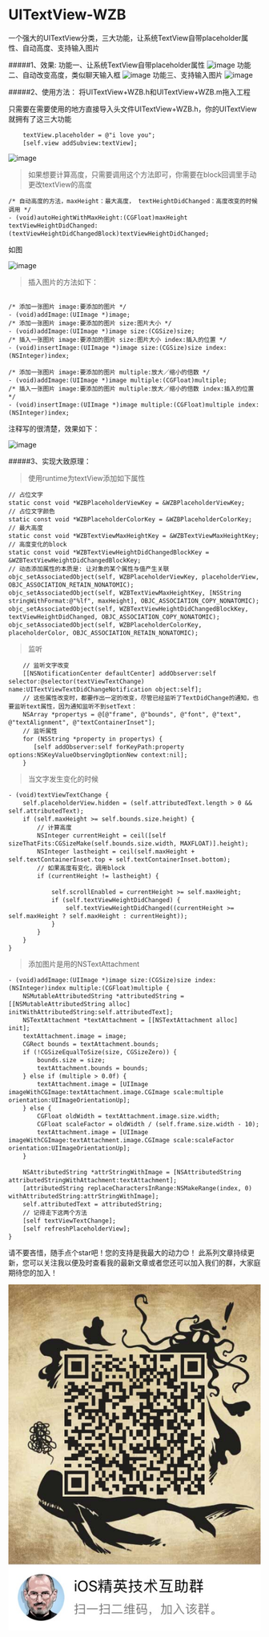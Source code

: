 # UITextView-WZB
一个强大的UITextView分类，三大功能，让系统TextView自带placeholder属性、自动高度、支持输入图片

#####1、效果:
功能一、让系统TextView自带placeholder属性
![image](https://github.com/WZBbiao/UITextView-WZB/blob/master/textView.gif?raw=true)
功能二、自动改变高度，类似聊天输入框
![image](https://github.com/WZBbiao/UITextView-WZB/blob/master/textViewHeightChange.gif?raw=true)
功能三、支持输入图片
![image](https://github.com/WZBbiao/UITextView-WZB/blob/master/textViewAddImage.gif?raw=true)

 #####2、使用方法：
将UITextView+WZB.h和UITextView+WZB.m拖入工程

只需要在需要使用的地方直接导入头文件UITextView+WZB.h，你的UITextView就拥有了这三大功能

```// 直接设置placeholder属性即可
    textView.placeholder = @"i love you";
    [self.view addSubview:textView];
```

![image](https://github.com/WZBbiao/UITextView-WZB/blob/master/textViewAddImage.gif?raw=true)

>如果想要计算高度，只需要调用这个方法即可，你需要在block回调里手动更改textView的高度
```
/* 自动高度的方法，maxHeight：最大高度， textHeightDidChanged：高度改变的时候调用 */
- (void)autoHeightWithMaxHeight:(CGFloat)maxHeight textViewHeightDidChanged:(textViewHeightDidChangedBlock)textViewHeightDidChanged;
```

如图

![image](https://github.com/WZBbiao/UITextView-WZB/blob/master/textViewHeightChange.gif?raw=true)

>插入图片的方法如下：
```

/* 添加一张图片 image:要添加的图片 */
- (void)addImage:(UIImage *)image;
/* 添加一张图片 image:要添加的图片 size:图片大小 */
- (void)addImage:(UIImage *)image size:(CGSize)size;
/* 插入一张图片 image:要添加的图片 size:图片大小 index:插入的位置 */
- (void)insertImage:(UIImage *)image size:(CGSize)size index:(NSInteger)index;

/* 添加一张图片 image:要添加的图片 multiple:放大／缩小的倍数 */
- (void)addImage:(UIImage *)image multiple:(CGFloat)multiple;
/* 插入一张图片 image:要添加的图片 multiple:放大／缩小的倍数 index:插入的位置 */
- (void)insertImage:(UIImage *)image multiple:(CGFloat)multiple index:(NSInteger)index;
```
注释写的很清楚，效果如下：

![image](https://github.com/WZBbiao/UITextView-WZB/blob/master/textViewAddImage.gif?raw=true)

 #####3、实现大致原理：

>使用runtime为textView添加如下属性
```
// 占位文字
static const void *WZBPlaceholderViewKey = &WZBPlaceholderViewKey;
// 占位文字颜色
static const void *WZBPlaceholderColorKey = &WZBPlaceholderColorKey;
// 最大高度
static const void *WZBTextViewMaxHeightKey = &WZBTextViewMaxHeightKey;
// 高度变化的block
static const void *WZBTextViewHeightDidChangedBlockKey = &WZBTextViewHeightDidChangedBlockKey;
// 动态添加属性的本质是: 让对象的某个属性与值产生关联
objc_setAssociatedObject(self, WZBPlaceholderViewKey, placeholderView, OBJC_ASSOCIATION_RETAIN_NONATOMIC);
objc_setAssociatedObject(self, WZBTextViewMaxHeightKey, [NSString stringWithFormat:@"%lf", maxHeight], OBJC_ASSOCIATION_COPY_NONATOMIC);
objc_setAssociatedObject(self, WZBTextViewHeightDidChangedBlockKey, textViewHeightDidChanged, OBJC_ASSOCIATION_COPY_NONATOMIC);
objc_setAssociatedObject(self, WZBPlaceholderColorKey, placeholderColor, OBJC_ASSOCIATION_RETAIN_NONATOMIC);
```
>监听
```
    // 监听文字改变
    [[NSNotificationCenter defaultCenter] addObserver:self selector:@selector(textViewTextChange) name:UITextViewTextDidChangeNotification object:self];
    // 这些属性改变时，都要作出一定的改变，尽管已经监听了TextDidChange的通知，也要监听text属性，因为通知监听不到setText：
    NSArray *propertys = @[@"frame", @"bounds", @"font", @"text", @"textAlignment", @"textContainerInset"];
    // 监听属性
    for (NSString *property in propertys) {
       [self addObserver:self forKeyPath:property options:NSKeyValueObservingOptionNew context:nil];
    }
```
>当文字发生变化的时候
```
- (void)textViewTextChange {
    self.placeholderView.hidden = (self.attributedText.length > 0 && self.attributedText);
    if (self.maxHeight >= self.bounds.size.height) {
        // 计算高度
        NSInteger currentHeight = ceil([self sizeThatFits:CGSizeMake(self.bounds.size.width, MAXFLOAT)].height);
        NSInteger lastheight = ceil(self.maxHeight + self.textContainerInset.top + self.textContainerInset.bottom);
        // 如果高度有变化，调用block
        if (currentHeight != lastheight) {
            
            self.scrollEnabled = currentHeight >= self.maxHeight;
            if (self.textViewHeightDidChanged) {
                self.textViewHeightDidChanged((currentHeight >= self.maxHeight ? self.maxHeight : currentHeight));
            }
        }
    }
}
```
>添加图片是用的NSTextAttachment
```
- (void)addImage:(UIImage *)image size:(CGSize)size index:(NSInteger)index multiple:(CGFloat)multiple {
    NSMutableAttributedString *attributedString = [[NSMutableAttributedString alloc] initWithAttributedString:self.attributedText];
    NSTextAttachment *textAttachment = [[NSTextAttachment alloc] init];
    textAttachment.image = image;
    CGRect bounds = textAttachment.bounds;
    if (!CGSizeEqualToSize(size, CGSizeZero)) {
        bounds.size = size;
        textAttachment.bounds = bounds;
    } else if (multiple > 0.0f) {
        textAttachment.image = [UIImage imageWithCGImage:textAttachment.image.CGImage scale:multiple orientation:UIImageOrientationUp];
    } else {
        CGFloat oldWidth = textAttachment.image.size.width;
        CGFloat scaleFactor = oldWidth / (self.frame.size.width - 10);
        textAttachment.image = [UIImage imageWithCGImage:textAttachment.image.CGImage scale:scaleFactor orientation:UIImageOrientationUp];
    }
    
    NSAttributedString *attrStringWithImage = [NSAttributedString attributedStringWithAttachment:textAttachment];
    [attributedString replaceCharactersInRange:NSMakeRange(index, 0) withAttributedString:attrStringWithImage];
    self.attributedText = attributedString;
    // 记得走下这两个方法
    [self textViewTextChange];
    [self refreshPlaceholderView];
}
```

请不要吝惜，随手点个star吧！您的支持是我最大的动力😊！
 此系列文章持续更新，您可以关注我以便及时查看我的最新文章或者您还可以加入我们的群，大家庭期待您的加入！
 
![我们的社区](https://raw.githubusercontent.com/WZBbiao/WZBSwitch/master/IMG_1850.JPG)
